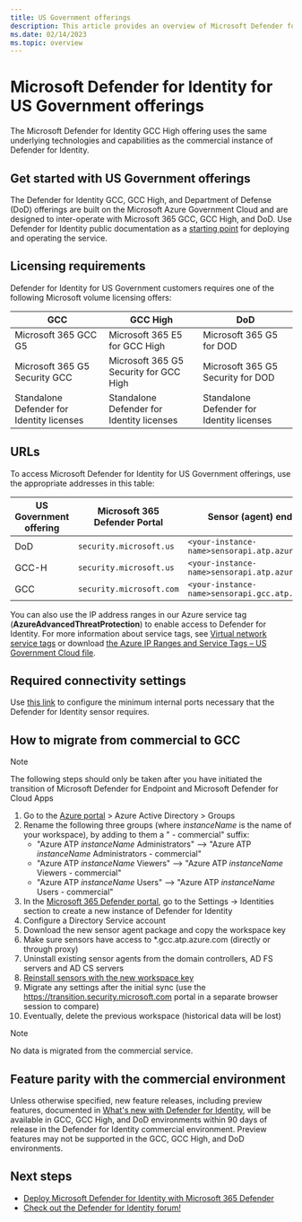 ```yaml
---
title: US Government offerings
description: This article provides an overview of Microsoft Defender for Identity's US Government offerings.
ms.date: 02/14/2023
ms.topic: overview
---
```


# Microsoft Defender for Identity for US Government offerings

The Microsoft Defender for Identity GCC High offering uses the same underlying technologies and capabilities as the commercial instance of Defender for Identity.

## Get started with US Government offerings

The Defender for Identity GCC, GCC High, and Department of Defense (DoD) offerings are built on the Microsoft Azure Government Cloud and are designed to inter-operate with Microsoft 365 GCC, GCC High, and DoD. Use Defender for Identity public documentation as a [starting point](deploy/deploy-defender-identity.md) for deploying and operating the service.

## Licensing requirements

Defender for Identity for US Government customers requires one of the following Microsoft volume licensing offers:

| **GCC**                                   | **GCC High**                              | **DoD**                                   |
| ----------------------------------------- | ----------------------------------------- | ----------------------------------------- |
| Microsoft 365 GCC G5                      | Microsoft 365 E5 for GCC High             | Microsoft 365 G5 for DOD                  |
| Microsoft 365 G5 Security GCC             | Microsoft 365 G5 Security for GCC High    | Microsoft 365 G5 Security for DOD         |
| Standalone Defender for Identity licenses | Standalone Defender for Identity licenses | Standalone Defender for Identity licenses |

## URLs

To access Microsoft Defender for Identity for US Government offerings, use the appropriate addresses in this table:

| US Government offering | Microsoft 365 Defender Portal | Sensor (agent) endpoint                           |
|------------------------|-------------------------------|---------------------------------------------------|
|DoD                     | `security.microsoft.us`       | `<your-instance-name>sensorapi.atp.azure.us`      |
|GCC-H                   | `security.microsoft.us`       | `<your-instance-name>sensorapi.atp.azure.us`      |
|GCC                     | `security.microsoft.com`      | `<your-instance-name>sensorapi.gcc.atp.azure.com` |

You can also use the IP address ranges in our Azure service tag (**AzureAdvancedThreatProtection**) to enable access to Defender for Identity. For more information about service tags, see [Virtual network service tags](/azure/virtual-network/service-tags-overview) or download [the Azure IP Ranges and Service Tags – US Government Cloud file](https://www.microsoft.com/download/details.aspx?id=57063).

## Required connectivity settings

Use [this link](deploy/prerequisites.md#required-ports) to configure the minimum internal ports necessary that the Defender for Identity sensor requires.

## How to migrate from commercial to GCC

>[!NOTE]
> The following steps should only be taken after you have initiated the transition of Microsoft Defender for Endpoint and Microsoft Defender for Cloud Apps

1. Go to the [Azure portal](https://portal.azure.com/) > Azure Active Directory > Groups
1. Rename the following three groups (where _instanceName_ is the name of your workspace), by adding to them a " - commercial" suffix:
   - "Azure ATP _instanceName_ Administrators" --> "Azure ATP _instanceName_ Administrators - commercial"
   - "Azure ATP _instanceName_ Viewers" --> "Azure ATP _instanceName_ Viewers - commercial"
   - "Azure ATP _instanceName_ Users" --> "Azure ATP _instanceName_ Users - commercial"
1. In the [Microsoft 365 Defender portal](https://security.microsoft.com), go to the Settings -> Identities section to create a new instance of Defender for Identity
1. Configure a Directory Service account
1. Download the new sensor agent package and copy the workspace key
1. Make sure sensors have access to *.gcc.atp.azure.com (directly or through proxy)
1. Uninstall existing sensor agents from the domain controllers, AD FS servers and AD CS servers
1. [Reinstall sensors with the new workspace key](install-sensor.md#install-the-sensor)
1. Migrate any settings after the initial sync (use the https://transition.security.microsoft.com portal in a separate browser session to compare)
1. Eventually, delete the previous workspace (historical data will be lost)

>[!NOTE]
> No data is migrated from the commercial service.

## Feature parity with the commercial environment

Unless otherwise specified, new feature releases, including preview features, documented in [What's new with Defender for Identity](whats-new.md), will be available in GCC, GCC High, and DoD environments within 90 days of release in the Defender for Identity commercial environment. Preview features may not be supported in the GCC, GCC High, and DoD environments.

## Next steps

- [Deploy Microsoft Defender for Identity with Microsoft 365 Defender](deploy/deploy-defender-identity.md)
- [Check out the Defender for Identity forum!](<https://aka.ms/MDIcommunity>)
